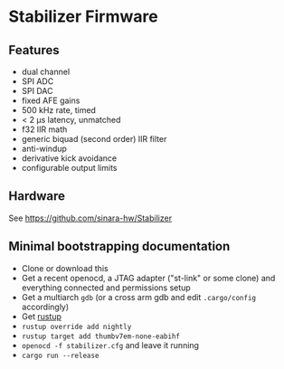 # Stabilizer Firmware

## Features

* dual channel
* SPI ADC
* SPI DAC
* fixed AFE gains
* 500 kHz rate, timed
* < 2 µs latency, unmatched
* f32 IIR math
* generic biquad (second order) IIR filter
* anti-windup
* derivative kick avoidance
* configurable output limits

## Hardware

See https://github.com/sinara-hw/Stabilizer

## Minimal bootstrapping documentation

* Clone or download this
* Get a recent openocd, a JTAG adapter ("st-link" or some clone) and
  everything connected and permissions setup
* Get a multiarch `gdb` (or a cross arm gdb and edit `.cargo/config` accordingly)
* Get [rustup](https://rustup.rs/)
* `rustup override add nightly`
* `rustup target add thumbv7em-none-eabihf`
* `openocd -f stabilizer.cfg` and leave it running
* `cargo run --release`
